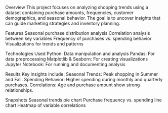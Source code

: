 Overview
This project focuses on analyzing shopping trends using a dataset containing purchase amounts, frequencies, customer demographics, and seasonal behavior. The goal is to uncover insights that can guide marketing strategies and inventory planning.

Features
Seasonal purchase distribution analysis
Correlation analysis between key variables
Frequency of purchases vs. spending behavior
Visualizations for trends and patterns

Technologies Used
Python: Data manipulation and analysis
Pandas: For data preprocessing
Matplotlib & Seaborn: For creating visualizations
Jupyter Notebook: For running and documenting analysis

Results
Key insights include:
Seasonal Trends: Peak shopping in Summer and Fall.
Spending Behavior: Higher spending during monthly and quarterly purchases.
Correlations: Age and purchase amount show strong relationships.

Snapshots
Seasonal trends pie chart
Purchase frequency vs. spending line chart
Heatmap of variable correlations